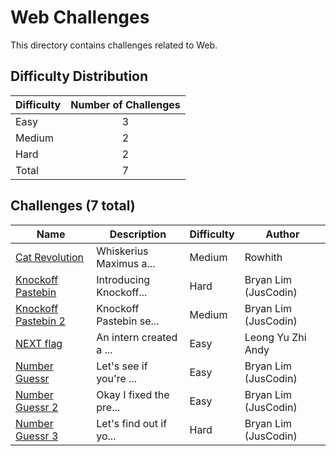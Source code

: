 # Web Challenges
This directory contains challenges related to Web.

## Difficulty Distribution
| Difficulty | Number of Challenges |
| ---------- |:--------------------:|
| Easy | 3 |
| Medium | 2 |
| Hard | 2 |
| Total | 7 |

## Challenges (7 total)
| Name | Description | Difficulty | Author |
| ---- | ----------- | ---------- | ------ |
| [Cat Revolution](<./Cat Revolution>) | Whiskerius Maximus a... | Medium | Rowhith |
| [Knockoff Pastebin](<./Knockoff Pastebin>) | Introducing Knockoff... | Hard | Bryan Lim (JusCodin) |
| [Knockoff Pastebin 2](<./Knockoff Pastebin 2>) | Knockoff Pastebin se... | Medium | Bryan Lim (JusCodin) |
| [NEXT flag](<./NEXT flag>) | An intern created a ... | Easy | Leong Yu Zhi Andy |
| [Number Guessr](<./Number Guessr>) | Let's see if you're ... | Easy | Bryan Lim (JusCodin) |
| [Number Guessr 2](<./Number Guessr 2>) | Okay I fixed the pre... | Easy | Bryan Lim (JusCodin) |
| [Number Guessr 3](<./Number Guessr 3>) | Let's find out if yo... | Hard | Bryan Lim (JusCodin) |
